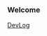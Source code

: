 ### Welcome

[DevLog](https://grandiose-gem-92b.notion.site/d765cd0063ba4adb8ea1dd9064d53320?v=9fd8c5621bfb4020a42c5656acdf5127&pvs=4)
<!--
**wooni97/wooni97** is a ✨ _special_ ✨ repository because its `README.md` (this file) appears on your GitHub profile.

Here are some ideas to get you started:

- 🔭 I’m currently working on ...
- 🌱 I’m currently learning ...
- 👯 I’m looking to collaborate on ...
- 🤔 I’m looking for help with ...
- 💬 Ask me about ...
- 📫 How to reach me: ...
- 😄 Pronouns: ...
- ⚡ Fun fact: ...
-->
